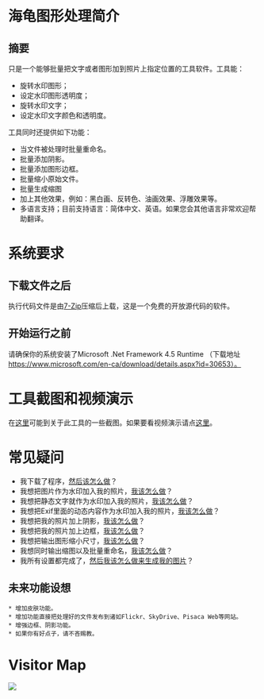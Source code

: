 
# 海龟图形处理简介 #
## 摘要 ##
只是一个能够批量把文字或者图形加到照片上指定位置的工具软件。工具能：
  * 旋转水印图形；
  * 设定水印图形透明度；
  * 旋转水印文字；
  * 设定水印文字颜色和透明度。

工具同时还提供如下功能：
  * 当文件被处理时批量重命名。
  * 批量添加阴影。
  * 批量添加图形边框。
  * 批量缩小原始文件。
  * 批量生成缩图
  * 加上其他效果，例如：黑白画、反转色、油画效果、浮雕效果等。
  * 多语言支持；目前支持语言：简体中文、英语。如果您会其他语言非常欢迎帮助翻译。

# 系统要求 #
## 下载文件之后 ##
执行代码文件是由[7-Zip](http://www.7-zip.org/)压缩后上载，这是一个免费的开放源代码的软件。
## 开始运行之前 ##
请确保你的系统安装了Microsoft .Net Framework 4.5 Runtime （下载地址  https://www.microsoft.com/en-ca/download/details.aspx?id=30653）。
# 工具截图和视频演示 #
在[这里](Screenshot_zh_cn.md)可能到关于此工具的一些截图。如果要看视频演示请点[这里](http://www.downloadtube.com/Sea-Turtle-demo-installation-windows.html)。
# 常见疑问 #
  * 我下载了程序，[然后该怎么做](FAQ_Begin_zh_cn.md)？
  * 我想把图片作为水印加入我的照片，[我该怎么做](FAQ_Image_Watermark_zh_cn.md)？
  * 我想把静态文字就作为水印加入我的照片，[我该怎么做](FAQ_StaticText_Watermark_zh_cn.md)？
  * 我想把Exif里面的动态内容作为水印加入我的照片，[我该怎么做](FAQ_ExifText_Watermark_zh_cn.md)？
  * 我想把我的照片加上阴影，[我该怎么做](FAQ_DropShadow_zh_cn.md)？
  * 我想把我的照片加上边框，[我该怎么做](FAQ_Border_zh_cn.md)？
  * 我想把输出图形缩小尺寸，[我该怎么做](FAQ_Shrink_zh_cn.md)？
  * 我想同时输出缩图以及批量重命名，[我该怎么做](FAQ_Output_zh_cn.md)？
  * 我所有设置都完成了，[然后我该怎么做来生成我的图片](FAQ_Make_zh_cn.md)？
## 未来功能设想 ##
    * 增加皮肤功能。
    * 增加功能直接把处理好的文件发布到诸如Flickr、SkyDrive、Pisaca Web等网站。
    * 增强边框、阴影功能。
    * 如果你有好点子，请不吝赐教。

# Visitor Map #
[![](http://www2.clustrmaps.com/stats/maps-no_clusters/code.google.com-p-batch-image-watermark-processor--thumb.jpg)](http://www2.clustrmaps.com/counter/maps.php?url=http://code.google.com/p/batch-image-watermark-processor/)
